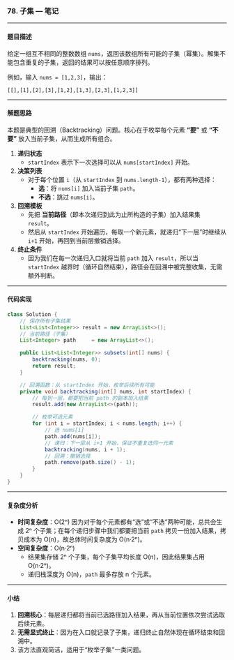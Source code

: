 ### **78. 子集 — 笔记**

------

#### 题目描述

给定一组互不相同的整数数组 `nums`，返回该数组所有可能的子集（幂集）。解集不能包含重复的子集，返回的结果可以按任意顺序排列。

例如，输入 `nums = [1,2,3]`，输出：

```
[[],[1],[2],[3],[1,2],[1,3],[2,3],[1,2,3]]
```

------

#### 解题思路

本题是典型的回溯（Backtracking）问题。核心在于枚举每个元素 **“要”** 或 **“不要”** 放入当前子集，从而生成所有组合。

1. **递归状态**
   - `startIndex` 表示下一次选择可以从 `nums[startIndex]` 开始。
2. **决策列表**
   - 对于每个位置 `i`（从 `startIndex` 到 `nums.length-1`），都有两种选择：
     - **选**：将 `nums[i]` 加入当前子集 `path`。
     - **不选**：跳过 `nums[i]`。
3. **回溯模板**
   - 先把 **当前路径**（即本次递归到此为止所构造的子集）加入结果集 `result`。
   - 然后从 `startIndex` 开始遍历，每取一个新元素，就递归“下一层”时继续从 `i+1` 开始，再回到当前层撤销选择。
4. **终止条件**
   - 因为我们在每一次递归入口就将当前 `path` 加入 `result`，所以当 `startIndex` 越界时（循环自然结束），路径会在回溯中被完整收集，无需额外判断。

------

#### 代码实现

```java
class Solution {
    // 保存所有子集结果
    List<List<Integer>> result = new ArrayList<>();
    // 当前路径（子集）
    List<Integer> path     = new ArrayList<>();

    public List<List<Integer>> subsets(int[] nums) {
        backtracking(nums, 0);
        return result;
    }

    // 回溯函数：从 startIndex 开始，枚举后续所有可能
    private void backtracking(int[] nums, int startIndex) {
        // 每到一层，都要把当前 path 的副本加入结果
        result.add(new ArrayList<>(path));

        // 枚举可选元素
        for (int i = startIndex; i < nums.length; i++) {
            // 选 nums[i]
            path.add(nums[i]);
            // 递归：下一层从 i+1 开始，保证不重复选同一元素
            backtracking(nums, i + 1);
            // 回溯：撤销选择
            path.remove(path.size() - 1);
        }
    }
}
```

------

#### 复杂度分析

- **时间复杂度**：O(2ⁿ)
   因为对于每个元素都有“选”或“不选”两种可能，总共会生成 2ⁿ 个子集；在每个递归步骤中我们都要把当前 `path` 拷贝一份加入结果，拷贝成本为 O(n)，故总体时间复杂度为 O(n·2ⁿ)。
- **空间复杂度**：O(n·2ⁿ)
  - 结果集存储 2ⁿ 个子集，每个子集平均长度 O(n)，因此结果集占用 O(n·2ⁿ)。
  - 递归栈深度为 O(n)，`path` 最多存放 n 个元素。

------

#### 小结

1. **回溯核心**：每层递归都将当前已选路径加入结果，再从当前位置依次尝试选取后续元素。
2. **无需显式终止**：因为在入口就记录了子集，递归终止自然体现在循环结束和回溯中。
3. 该方法直观简洁，适用于“枚举子集”一类问题。